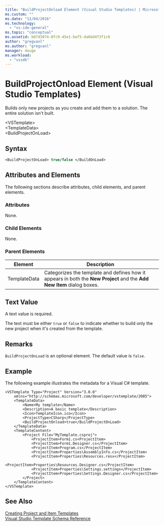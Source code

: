 ```yaml
---
title: "BuildProjectOnload Element (Visual Studio Templates) | Microsoft Docs"
ms.custom: ""
ms.date: "11/04/2016"
ms.technology: 
  - "vs-ide-general"
ms.topic: "conceptual"
ms.assetid: b07d3074-0fc9-45e1-baf5-da6bd4f3f1c0
author: "gregvanl"
ms.author: "gregvanl"
manager: douge
ms.workload: 
  - "vssdk"
---
```

# BuildProjectOnload Element (Visual Studio Templates)
Builds only new projects as you create and add them to a solution. The entire solution isn't built.  
  
 \<VSTemplate>  
 \<TemplateData>  
 \<BuildProjectOnLoad>  
  
## Syntax  
  
```vb  
<BuildProjectOnLoad> true/false </BuildOnLoad>  
```  
  
## Attributes and Elements  
 The following sections describe attributes, child elements, and parent elements.  
  
### Attributes  
 None.  
  
### Child Elements  
 None.  
  
### Parent Elements  
  
|Element|Description|  
|-------------|-----------------|  
|TemplateData|Categorizes the template and defines how it appears in both the **New Project** and the **Add New Item** dialog boxes.|  
  
## Text Value  
 A text value is required.  
  
 The text must be either `true` or `false` to indicate whether to build only the new project when it's created from the template.  
  
## Remarks  
 `BuildProjectOnLoad` is an optional element. The default value is `false`.  
  
## Example  
 The following example illustrates the metadata for a Visual C# template.  
  
```  
<VSTemplate Type="Project" Version="3.0.0"  
    xmlns="http://schemas.microsoft.com/developer/vstemplate/2005">  
    <TemplateData>  
        <Name>My template</Name>  
        <Description>A basic template</Description>  
        <Icon>TemplateIcon.ico</Icon>  
        <ProjectType>CSharp</ProjectType>  
        <BuildProjectOnload>true</BuildProjectOnLoad>  
    </TemplateData>  
    <TemplateContent>  
        <Project File="MyTemplate.csproj">  
            <ProjectItem>Form1.cs<ProjectItem>  
            <ProjectItem>Form1.Designer.cs</ProjectItem>  
            <ProjectItem>Program.cs</ProjectItem>  
            <ProjectItem>Properties\AssemblyInfo.cs</ProjectItem>  
            <ProjectItem>Properties\Resources.resx</ProjectItem>  
            <ProjectItem>Properties\Resources.Designer.cs</ProjectItem>  
            <ProjectItem>Properties\Settings.settings</ProjectItem>  
            <ProjectItem>Properties\Settings.Designer.cs</ProjectItem>  
        </Project>  
    </TemplateContent>  
</VSTemplate>  
```  
  
## See Also  
 [Creating Project and Item Templates](../ide/creating-project-and-item-templates.md)   
 [Visual Studio Template Schema Reference](../extensibility/visual-studio-template-schema-reference.md)